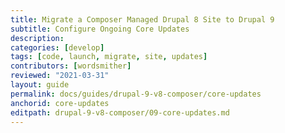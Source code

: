 ```yaml
---
title: Migrate a Composer Managed Drupal 8 Site to Drupal 9
subtitle: Configure Ongoing Core Updates
description: 
categories: [develop]
tags: [code, launch, migrate, site, updates]
contributors: [wordsmither]
reviewed: "2021-03-31"
layout: guide
permalink: docs/guides/drupal-9-v8-composer/core-updates
anchorid: core-updates
editpath: drupal-9-v8-composer/09-core-updates.md
---
```


<Partial file="drupal-9/core-updates.md" />
